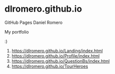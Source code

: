 # dlromero.github.io
GitHub Pages Daniel Romero

My portfolio

:)

1. https://dlromero.github.io/Landing/index.html
2. https://dlromero.github.io/Profile/index.html
3. https://dlromero.github.io/QuestionBs/index.html
4. https://dlromero.github.io/TourHeroes
